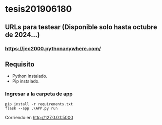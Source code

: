 # tesis201906180

## URLs para testear (Disponible solo hasta octubre de 2024...) 
### https://jec2000.pythonanywhere.com/


## Requisito
* Python instalado.
* Pip instalado.

### Ingresar a la carpeta de app

~~~
pip install -r requirements.txt
flask --app .\APP.py run
~~~

Corriendo en http://127.0.0.1:5000